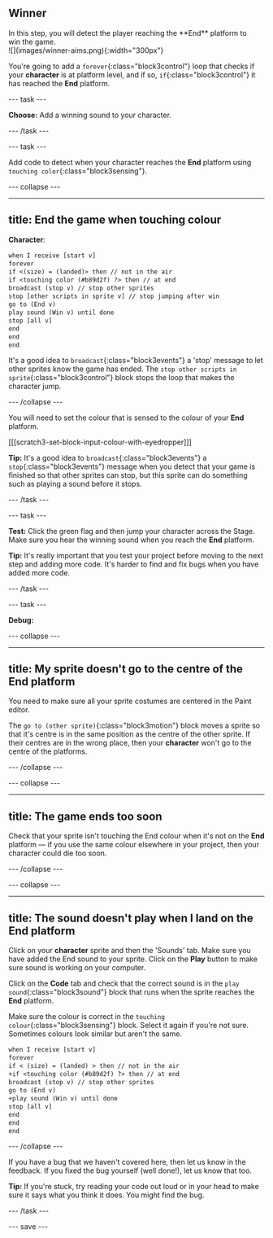 ## Winner

<div style="display: flex; flex-wrap: wrap">
<div style="flex-basis: 200px; flex-grow: 1; margin-right: 15px;">
In this step, you will detect the player reaching the **End** platform to win the game. 
</div>
<div>
![](images/winner-aims.png){:width="300px"}
</div>
</div>


You're going to add a `forever`{:class="block3control"} loop that checks if your **character** is at platform level, and if so, `if`{:class="block3control"} it has reached the **End** platform.

--- task ---

**Choose:** Add a winning sound to your character.

--- /task ---

--- task ---

Add code to detect when your character reaches the **End** platform using `touching color`{:class="block3sensing"}.

--- collapse ---

---
title: End the game when touching colour
---

**Character**:

```blocks3
when I receive [start v]
forever
if <(size) = (landed)> then // not in the air
if <touching color (#b89d2f) ?> then // at end
broadcast (stop v) // stop other sprites
stop [other scripts in sprite v] // stop jumping after win
go to (End v)
play sound (Win v) until done
stop [all v]
end
end
end
```

It's a good idea to `broadcast`{:class="block3events"} a 'stop' message to let other sprites know the game has ended. The `stop other scripts in sprite`{:class="block3control"} block stops the loop that makes the character jump.

--- /collapse ---

You will need to set the colour that is sensed to the colour of your **End** platform.

[[[scratch3-set-block-input-colour-with-eyedropper]]]

**Tip:** It's a good idea to `broadcast`{:class="block3events"} a `stop`{:class="block3events"} message when you detect that your game is finished so that other sprites can stop, but this sprite can do something such as playing a sound before it stops.

--- /task ---

--- task ---

**Test:** Click the green flag and then jump your character across the Stage. Make sure you hear the winning sound when you reach the **End** platform.

**Tip:** It's really important that you test your project before moving to the next step and adding more code. It's harder to find and fix bugs when you have added more code.

--- /task ---


--- task ---

**Debug:**

--- collapse ---

---
title: My sprite doesn't go to the centre of the End platform
---

You need to make sure all your sprite costumes are centered in the Paint editor. 

The `go to (other sprite)`{:class="block3motion"} block moves a sprite so that it's centre is in the same position as the centre of the other sprite. If their centres are in the wrong place, then your **character** won't go to the centre of the platforms.

--- /collapse ---

--- collapse ---

---
title: The game ends too soon
---

Check that your sprite isn't touching the End colour when it's not on the **End** platform — if you use the same colour elsewhere in your project, then your character could die too soon.

--- /collapse ---

--- collapse ---

---
title: The sound doesn't play when I land on the End platform
---

Click on your **character** sprite and then the 'Sounds' tab. Make sure you have added the End sound to your sprite. Click on the **Play** button to make sure sound is working on your computer.

Click on the **Code** tab and check that the correct sound is in the `play sound`{:class="block3sound"} block that runs when the sprite reaches the **End** platform.

Make sure the colour is correct in the `touching colour`{:class="block3sensing"} block. Select it again if you're not sure. Sometimes colours look similar but aren't the same.

```blocks3
when I receive [start v]
forever
if < (size) = (landed) > then // not in the air
+if <touching color (#b89d2f) ?> then // at end
broadcast (stop v) // stop other sprites
go to (End v)
+play sound (Win v) until done
stop [all v]
end
end
end
```

--- /collapse ---

If you have a bug that we haven't covered here, then let us know in the feedback. If you fixed the bug yourself (well done!), let us know that too. 

**Tip:** If you're stuck, try reading your code out loud or in your head to make sure it says what you think it does. You might find the bug.

--- /task ---

--- save ---
